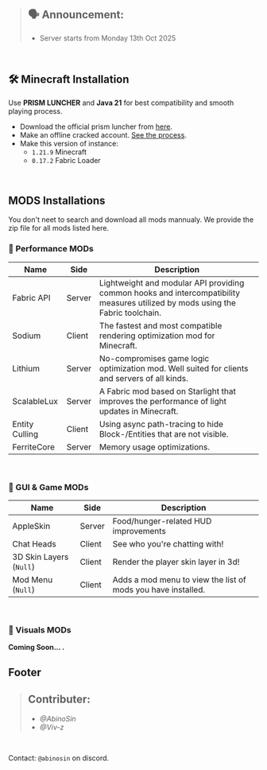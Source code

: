 > ## **🗣️ Announcement:**
>
> - Server starts from Monday 13th Oct 2025

<br/>

## 🛠️ Minecraft Installation

Use **PRISM LUNCHER** and **Java 21** for best compatibility and smooth playing process.

- Download the official prism luncher from [here](https://prismlauncher.org/).
- Make an offline cracked account. [See the process](https://github.com/antunnitraj/Prism-Launcher-PolyMC-Offline-Bypass).
- Make this version of instance:
  - `1.21.9` Minecraft
  - `0.17.2` Fabric Loader

<br />

## MODS Installations

You don't neet to search and download all mods mannualy. We provide the zip file for all mods listed here.

### 🚀 Performance MODs

| Name           | Side   | Description                                                                                                                     |
| -------------- | ------ | ------------------------------------------------------------------------------------------------------------------------------- |
| Fabric API     | Server | Lightweight and modular API providing common hooks and intercompatibility measures utilized by mods using the Fabric toolchain. |
| Sodium         | Client | The fastest and most compatible rendering optimization mod for Minecraft.                                                       |
| Lithium        | Server | No-compromises game logic optimization mod. Well suited for clients and servers of all kinds.                                   |
| ScalableLux    | Server | A Fabric mod based on Starlight that improves the performance of light updates in Minecraft.                                    |
| Entity Culling | Client | Using async path-tracing to hide Block-/Entities that are not visible.                                                          |
| FerriteCore    | Server | Memory usage optimizations.                                                                                                     |

<br />

### 👾 GUI & Game MODs

| Name                    | Side   | Description                                                  |
| ----------------------- | ------ | ------------------------------------------------------------ |
| AppleSkin               | Server | Food/hunger-related HUD improvements                         |
| Chat Heads              | Client | See who you're chatting with!                                |
| 3D Skin Layers (`Null`) | Client | Render the player skin layer in 3d!                          |
| Mod Menu (`Null`)       | Client | Adds a mod menu to view the list of mods you have installed. |

<br />

### 🍁 Visuals MODs

**Coming Soon... .**
<br />

## Footer

> ## Contributer:
>
> - _@AbinoSin_
> - _@Viv-z_

<br />

Contact: `@abinosin` on discord.
